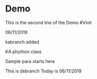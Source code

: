 # Demo

















This is the second line of the Demo #Vinit

06/11/2019

kabranch added

KA phython class

Sample para starts here

This is dsbranch
Today is 06/11/2019
